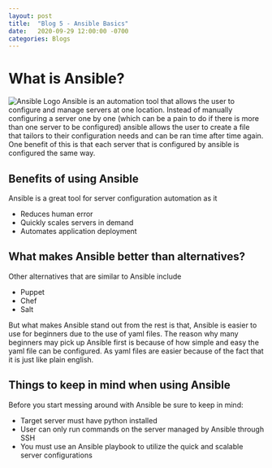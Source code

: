 ```yaml
---
layout: post
title:  "Blog 5 - Ansible Basics"
date:   2020-09-29 12:00:00 -0700
categories: Blogs
---
```

# What is Ansible?
![Ansible Logo](/cit480-blog/assets/blog5-logo.png)
Ansible is an automation tool that allows the user to configure and manage servers at one location. Instead of manually configuring a server one by one (which can be a pain to do if there is more than one server to be configured) ansible allows the user to create a file that tailors to their configuration needs and can be ran time after time again. One benefit of this is that each server that is configured by ansible is configured the same way.

## Benefits of using Ansible
Ansible is a great tool for server configuration automation as it 
- Reduces human error
- Quickly scales servers in demand
- Automates application deployment

## What makes Ansible better than alternatives?
Other alternatives that are similar to Ansible include
- Puppet
- Chef
- Salt

But what makes Ansible stand out from the rest is that, Ansible is easier to use for beginners due to the use of yaml files. The reason why many beginners may pick up Ansible first is because of how simple and easy the yaml file can be configured. As yaml files are easier because of the fact that it is just like plain english.

## Things to keep in mind when using Ansible
Before you start messing around with Ansible be sure to keep in mind:
- Target server must have python installed
- User can only run commands on the server managed by Ansible through SSH
- You must use an Ansible playbook to utilize the quick and scalable server configurations